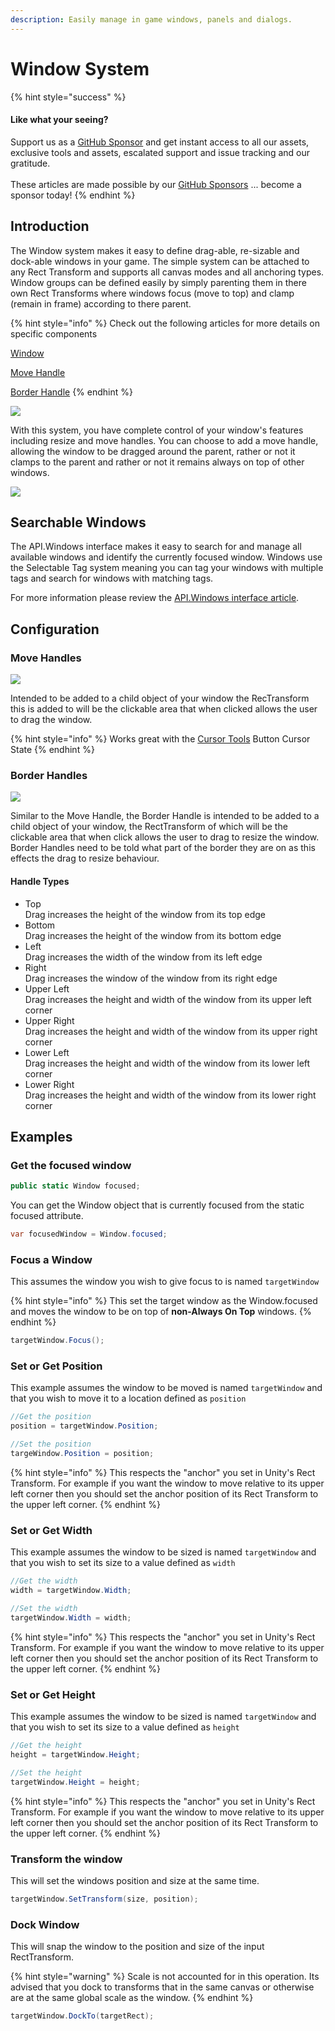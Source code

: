 ```yaml
---
description: Easily manage in game windows, panels and dialogs.
---
```


# Window System

{% hint style="success" %}
#### Like what your seeing?

Support us as a [GitHub Sponsor](../../../../become-a-sponsor/) and get instant access to all our assets, exclusive tools and assets, escalated support and issue tracking and our gratitude.\
\
These articles are made possible by our [GitHub Sponsors](../../../../become-a-sponsor/) ... become a sponsor today!
{% endhint %}

## Introduction

The Window system makes it easy to define drag-able, re-sizable and dock-able windows in your game. The simple system can be attached to any Rect Transform and supports all canvas modes and all anchoring types. Window groups can be defined easily by simply parenting them in there own Rect Transforms where windows focus (move to top) and clamp (remain in frame) according to there parent.

{% hint style="info" %}
Check out the following articles for more details on specific components

[Window](../../components/window.md)

[Move Handle](window-tools.md#move-handles)

[Border Handle](window-tools.md#border-handles)
{% endhint %}

![](<../../../../.gitbook/assets/image (152) (1) (1) (1).png>)

With this system, you have complete control of your window's features including resize and move handles. You can choose to add a move handle, allowing the window to be dragged around the parent, rather or not it clamps to the parent and rather or not it remains always on top of other windows.

![](<../../../../.gitbook/assets/image (80).png>)

## Searchable Windows

The API.Windows interface makes it easy to search for and manage all available windows and identify the currently focused window. Windows use the Selectable Tag system meaning you can tag your windows with multiple tags and search for windows with matching tags.

For more information please review the [API.Windows interface article](../../api/windows.md).

## Configuration

### Move Handles

![](<../../../../.gitbook/assets/image (85).png>)

Intended to be added to a child object of your window the RecTransform this is added to will be the clickable area that when clicked allows the user to drag the window.

{% hint style="info" %}
Works great with the [Cursor Tools](cursor-tools.md) Button Cursor State
{% endhint %}

### Border Handles

![](<../../../../.gitbook/assets/image (86).png>)

Similar to the Move Handle, the Border Handle is intended to be added to a child object of your window, the RectTransform of which will be the clickable area that when click allows the user to drag to resize the window. Border Handles need to be told what part of the border they are on as this effects the drag to resize behaviour.

#### Handle Types

* Top\
  Drag increases the height of the window from its top edge
* Bottom\
  Drag increases the height of the window from its bottom edge
* Left\
  Drag increases the width of the window from its left edge
* Right\
  Drag increases the window of the window from its right edge
* Upper Left\
  Drag increases the height and width of the window from its upper left corner
* Upper Right\
  Drag increases the height and width of the window from its upper right corner
* Lower Left\
  Drag increases the height and width of the window from its lower left corner
* Lower Right\
  Drag increases the height and width of the window from its lower right corner

## Examples

### Get the focused window

```csharp
public static Window focused;
```

You can get the Window object that is currently focused from the static focused attribute.

```csharp
var focusedWindow = Window.focused;
```

### Focus a Window

This assumes the window you wish to give focus to is named `targetWindow`

{% hint style="info" %}
This set the target window as the Window.focused and moves the window to be on top of **non-Always On Top** windows.
{% endhint %}

```csharp
targetWindow.Focus();
```

### Set or Get Position

This example assumes the window to be moved is named `targetWindow` and that you wish to move it to a location defined as `position`

```csharp
//Get the position
position = targetWindow.Position;

//Set the position
targeWindow.Position = position;
```

{% hint style="info" %}
This respects the "anchor" you set in Unity's Rect Transform. For example if you want the window to move relative to its upper left corner then you should set the anchor position of its Rect Transform to the upper left corner.
{% endhint %}

### Set or Get Width

This example assumes the window to be sized is named `targetWindow` and that you wish to set its size to a value defined as `width`

```csharp
//Get the width
width = targetWindow.Width;

//Set the width
targetWindow.Width = width;
```

{% hint style="info" %}
This respects the "anchor" you set in Unity's Rect Transform. For example if you want the window to move relative to its upper left corner then you should set the anchor position of its Rect Transform to the upper left corner.
{% endhint %}

### Set or Get Height

This example assumes the window to be sized is named `targetWindow` and that you wish to set its size to a value defined as `height`

```csharp
//Get the height
height = targetWindow.Height;

//Set the height
targetWindow.Height = height;
```

{% hint style="info" %}
This respects the "anchor" you set in Unity's Rect Transform. For example if you want the window to move relative to its upper left corner then you should set the anchor position of its Rect Transform to the upper left corner.
{% endhint %}

### Transform the window

This will set the windows position and size at the same time.

```csharp
targetWindow.SetTransform(size, position);
```

### Dock Window

This will snap the window to the position and size of the input RectTransform.

{% hint style="warning" %}
Scale is not accounted for in this operation. Its advised that you dock to transforms that in the same canvas or otherwise are at the same global scale as the window.
{% endhint %}

```csharp
targetWindow.DockTo(targetRect);
```
